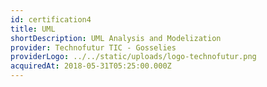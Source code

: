 ```yaml
---
id: certification4
title: UML
shortDescription: UML Analysis and Modelization
provider: Technofutur TIC - Gosselies
providerLogo: ../../static/uploads/logo-technofutur.png
acquiredAt: 2018-05-31T05:25:00.000Z
---
```

